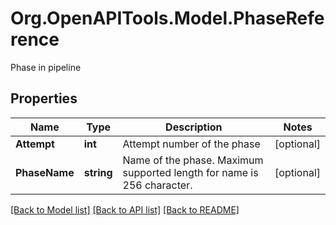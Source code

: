# Org.OpenAPITools.Model.PhaseReference
Phase in pipeline

## Properties

Name | Type | Description | Notes
------------ | ------------- | ------------- | -------------
**Attempt** | **int** | Attempt number of the phase | [optional] 
**PhaseName** | **string** | Name of the phase. Maximum supported length for name is 256 character. | [optional] 

[[Back to Model list]](../README.md#documentation-for-models) [[Back to API list]](../README.md#documentation-for-api-endpoints) [[Back to README]](../README.md)

